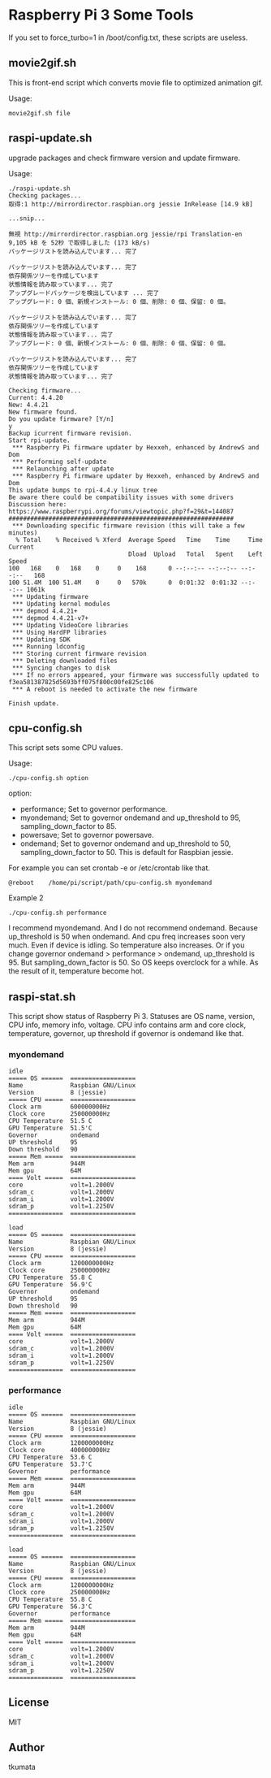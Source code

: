# Raspberry Pi 3 Some Tools

If you set to force_turbo=1 in /boot/config.txt, these scripts are useless.


## movie2gif.sh

This is front-end script which converts movie file to optimized animation gif.

Usage:

```
movie2gif.sh file
```

## raspi-update.sh

upgrade packages and check firmware version and update firmware.

Usage:

```
./raspi-update.sh
Checking packages...
取得:1 http://mirrordirector.raspbian.org jessie InRelease [14.9 kB]

...snip...

無視 http://mirrordirector.raspbian.org jessie/rpi Translation-en
9,105 kB を 52秒 で取得しました (173 kB/s)
パッケージリストを読み込んでいます... 完了

パッケージリストを読み込んでいます... 完了
依存関係ツリーを作成しています
状態情報を読み取っています... 完了
アップグレードパッケージを検出しています ... 完了
アップグレード: 0 個、新規インストール: 0 個、削除: 0 個、保留: 0 個。

パッケージリストを読み込んでいます... 完了
依存関係ツリーを作成しています
状態情報を読み取っています... 完了
アップグレード: 0 個、新規インストール: 0 個、削除: 0 個、保留: 0 個。

パッケージリストを読み込んでいます... 完了
依存関係ツリーを作成しています
状態情報を読み取っています... 完了

Checking firmware...
Current: 4.4.20
New: 4.4.21
New firmware found.
Do you update firmware? [Y/n]
y
Backup icurrent firmware revision.
Start rpi-update.
 *** Raspberry Pi firmware updater by Hexxeh, enhanced by AndrewS and Dom
 *** Performing self-update
 *** Relaunching after update
 *** Raspberry Pi firmware updater by Hexxeh, enhanced by AndrewS and Dom
This update bumps to rpi-4.4.y linux tree
Be aware there could be compatibility issues with some drivers
Discussion here:
https://www.raspberrypi.org/forums/viewtopic.php?f=29&t=144087
##############################################################
 *** Downloading specific firmware revision (this will take a few minutes)
  % Total    % Received % Xferd  Average Speed   Time    Time     Time  Current
                                 Dload  Upload   Total   Spent    Left  Speed
100   168    0   168    0     0    168      0 --:--:-- --:--:-- --:--:--   168
100 51.4M  100 51.4M    0     0   570k      0  0:01:32  0:01:32 --:--:-- 1061k
 *** Updating firmware
 *** Updating kernel modules
 *** depmod 4.4.21+
 *** depmod 4.4.21-v7+
 *** Updating VideoCore libraries
 *** Using HardFP libraries
 *** Updating SDK
 *** Running ldconfig
 *** Storing current firmware revision
 *** Deleting downloaded files
 *** Syncing changes to disk
 *** If no errors appeared, your firmware was successfully updated to f3ea581387825d5693bff075f800c00fe825c106
 *** A reboot is needed to activate the new firmware

Finish update.
```


## cpu-config.sh

This script sets some CPU values.

Usage:

```
./cpu-config.sh option
```

option:

 - performance; Set to governor performance.
 - myondemand; Set to governor ondemand and up_threshold to 95, sampling_down_factor to 85.
 - powersave; Set to governor powersave.
 - ondemand; Set to governor ondemand and up_threshold to 50, sampling_down_factor to 50. This is default for Raspbian jessie.

For example you can set crontab -e or /etc/crontab like that.

```
@reboot    /home/pi/script/path/cpu-config.sh myondemand
```

Example 2

```
./cpu-config.sh performance
```

I recommend myondemand. And I do not recommend ondemand. Because up_threshold is 50 when ondemand. And cpu freq increases soon very much. Even if device is idling. So temperature also increases. Or if you change governor ondemand > performance > ondemand, up_threshold is 95. But sampling_down_factor is 50. So OS keeps overclock for a while. As the result of it, temperature become hot.


## raspi-stat.sh

This script show status of Raspberry Pi 3. Statuses are OS name, version, CPU info, memory info, voltage. CPU info contains arm and core clock, temperature, governor, up threshold if governor is ondemand like that.

### myondemand

```
idle
===== OS ======  ==================
Name             Raspbian GNU/Linux
Version          8 (jessie)
===== CPU =====  ==================
Clock arm        600000000Hz
Clock core       250000000Hz
CPU Temperature  51.5 C
GPU Temperature  51.5'C
Governor         ondemand
UP threshold     95
Down threshold   90
===== Mem =====  ==================
Mem arm          944M
Mem gpu          64M
==== Volt =====  ==================
core             volt=1.2000V
sdram_c          volt=1.2000V
sdram_i          volt=1.2000V
sdram_p          volt=1.2250V
===============  ==================

load
===== OS ======  ==================
Name             Raspbian GNU/Linux
Version          8 (jessie)
===== CPU =====  ==================
Clock arm        1200000000Hz
Clock core       250000000Hz
CPU Temperature  55.8 C
GPU Temperature  56.9'C
Governor         ondemand
UP threshold     95
Down threshold   90
===== Mem =====  ==================
Mem arm          944M
Mem gpu          64M
==== Volt =====  ==================
core             volt=1.2000V
sdram_c          volt=1.2000V
sdram_i          volt=1.2000V
sdram_p          volt=1.2250V
===============  ==================
```

### performance

```
idle
===== OS ======  ==================
Name             Raspbian GNU/Linux
Version          8 (jessie)
===== CPU =====  ==================
Clock arm        1200000000Hz
Clock core       400000000Hz
CPU Temperature  53.6 C
GPU Temperature  53.7'C
Governor         performance
===== Mem =====  ==================
Mem arm          944M
Mem gpu          64M
==== Volt =====  ==================
core             volt=1.2000V
sdram_c          volt=1.2000V
sdram_i          volt=1.2000V
sdram_p          volt=1.2250V
===============  ==================

load
===== OS ======  ==================
Name             Raspbian GNU/Linux
Version          8 (jessie)
===== CPU =====  ==================
Clock arm        1200000000Hz
Clock core       250000000Hz
CPU Temperature  55.8 C
GPU Temperature  56.3'C
Governor         performance
===== Mem =====  ==================
Mem arm          944M
Mem gpu          64M
==== Volt =====  ==================
core             volt=1.2000V
sdram_c          volt=1.2000V
sdram_i          volt=1.2000V
sdram_p          volt=1.2250V
===============  ==================
```


## License

MIT


## Author

tkumata
